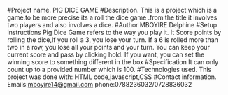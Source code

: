 #Project name.
PIG DICE GAME
#Description.
This is a project which is a game.to be more precise its a roll the dice game .from the title it involves two players and also involves a dice.
#Author
MBOYIRE Delphine
#Setup instructions 
Pig Dice Game  refers to the way you play it. It Score points by rolling the dice,If you roll a 3, you lose your turn. If a 6 is rolled more than two in a row, you lose all your points and your turn. You can keep your current score and pass by clicking hold. If you want, you can set the winning score to something different in the box
#Specification
It can only count up to a provided number which is 100.
#Technologies used.
This project was done with: HTML code,javascript,CSS
#Contact information.
Emails:mboyire14@gmail.com
phone:0788236032/0728836032